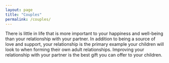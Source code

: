 ```yaml
---
layout: page
title: "Couples"
permalink: /couples/
---
```


There is little in life that is more important to your happiness and well-being than your relationship with your partner. In addition to being a source of love and support, your relationship is the primary example your children will look to when forming their own adult relationships. Improving your relationship with your partner is the best gift you can offer to your children.
